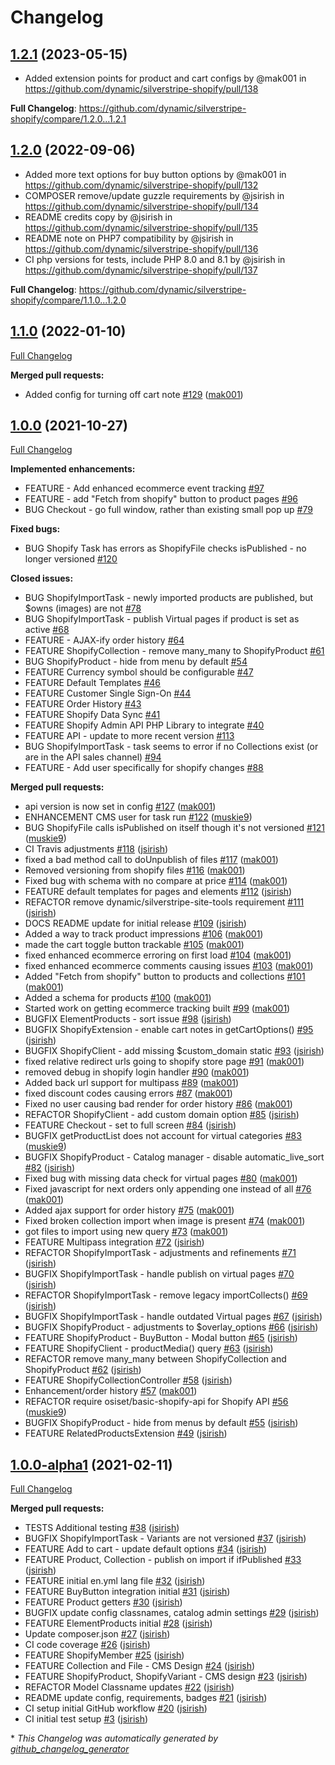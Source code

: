 # Changelog

## [1.2.1](https://github.com/dynamic/silverstripe-shopify/tree/1.2.1) (2023-05-15)
* Added extension points for product and cart configs by @mak001 in https://github.com/dynamic/silverstripe-shopify/pull/138

**Full Changelog**: https://github.com/dynamic/silverstripe-shopify/compare/1.2.0...1.2.1

## [1.2.0](https://github.com/dynamic/silverstripe-shopify/tree/1.2.0) (2022-09-06)

* Added more text options for buy button options by @mak001 in https://github.com/dynamic/silverstripe-shopify/pull/132
* COMPOSER remove/update guzzle requirements by @jsirish in https://github.com/dynamic/silverstripe-shopify/pull/134
* README credits copy by @jsirish in https://github.com/dynamic/silverstripe-shopify/pull/135
* README note on PHP7 compatibility by @jsirish in https://github.com/dynamic/silverstripe-shopify/pull/136
* CI php versions for tests, include PHP 8.0 and 8.1 by @jsirish in https://github.com/dynamic/silverstripe-shopify/pull/137


**Full Changelog**: https://github.com/dynamic/silverstripe-shopify/compare/1.1.0...1.2.0

## [1.1.0](https://github.com/dynamic/silverstripe-shopify/tree/1.1.0) (2022-01-10)

[Full Changelog](https://github.com/dynamic/silverstripe-shopify/compare/1.0.0...1.1.0)

**Merged pull requests:**

- Added config for turning off cart note [\#129](https://github.com/dynamic/silverstripe-shopify/pull/129) ([mak001](https://github.com/mak001))

## [1.0.0](https://github.com/dynamic/silverstripe-shopify/tree/1.0.0) (2021-10-27)

[Full Changelog](https://github.com/dynamic/silverstripe-shopify/compare/1.0.0-alpha1...1.0.0)

**Implemented enhancements:**

- FEATURE - Add enhanced ecommerce event tracking [\#97](https://github.com/dynamic/silverstripe-shopify/issues/97)
- FEATURE - add "Fetch from shopify" button to product pages [\#96](https://github.com/dynamic/silverstripe-shopify/issues/96)
- BUG Checkout - go full window, rather than existing small pop up [\#79](https://github.com/dynamic/silverstripe-shopify/issues/79)

**Fixed bugs:**

- BUG Shopify Task has errors as ShopifyFile checks isPublished - no longer versioned [\#120](https://github.com/dynamic/silverstripe-shopify/issues/120)

**Closed issues:**

- BUG ShopifyImportTask - newly imported products are published, but $owns \(images\) are not [\#78](https://github.com/dynamic/silverstripe-shopify/issues/78)
- BUG ShopifyImportTask - publish Virtual pages if product is set as active [\#68](https://github.com/dynamic/silverstripe-shopify/issues/68)
- FEATURE - AJAX-ify order history [\#64](https://github.com/dynamic/silverstripe-shopify/issues/64)
- FEATURE ShopifyCollection - remove many\_many to ShopifyProduct [\#61](https://github.com/dynamic/silverstripe-shopify/issues/61)
- BUG ShopifyProduct - hide from menu by default [\#54](https://github.com/dynamic/silverstripe-shopify/issues/54)
- FEATURE Currency symbol should be configurable [\#47](https://github.com/dynamic/silverstripe-shopify/issues/47)
- FEATURE Default Templates [\#46](https://github.com/dynamic/silverstripe-shopify/issues/46)
- FEATURE Customer Single Sign-On [\#44](https://github.com/dynamic/silverstripe-shopify/issues/44)
- FEATURE Order History [\#43](https://github.com/dynamic/silverstripe-shopify/issues/43)
- FEATURE Shopify Data Sync [\#41](https://github.com/dynamic/silverstripe-shopify/issues/41)
- FEATURE Shopify Admin API PHP Library to integrate [\#40](https://github.com/dynamic/silverstripe-shopify/issues/40)
- FEATURE API - update to more recent version [\#113](https://github.com/dynamic/silverstripe-shopify/issues/113)
- BUG ShopifyImportTask - task seems to error if no Collections exist \(or are in the API sales channel\) [\#94](https://github.com/dynamic/silverstripe-shopify/issues/94)
- FEATURE - Add user specifically for shopify changes [\#88](https://github.com/dynamic/silverstripe-shopify/issues/88)

**Merged pull requests:**

- api version is now set in config [\#127](https://github.com/dynamic/silverstripe-shopify/pull/127) ([mak001](https://github.com/mak001))
- ENHANCEMENT CMS user for task run [\#122](https://github.com/dynamic/silverstripe-shopify/pull/122) ([muskie9](https://github.com/muskie9))
- BUG ShopifyFile calls isPublished on itself though it's not versioned [\#121](https://github.com/dynamic/silverstripe-shopify/pull/121) ([muskie9](https://github.com/muskie9))
- CI Travis adjustments [\#118](https://github.com/dynamic/silverstripe-shopify/pull/118) ([jsirish](https://github.com/jsirish))
- fixed a bad method call to doUnpublish of files [\#117](https://github.com/dynamic/silverstripe-shopify/pull/117) ([mak001](https://github.com/mak001))
- Removed versioning from shopify files [\#116](https://github.com/dynamic/silverstripe-shopify/pull/116) ([mak001](https://github.com/mak001))
- Fixed bug with schema with no compare at price [\#114](https://github.com/dynamic/silverstripe-shopify/pull/114) ([mak001](https://github.com/mak001))
- FEATURE default templates for pages and elements [\#112](https://github.com/dynamic/silverstripe-shopify/pull/112) ([jsirish](https://github.com/jsirish))
- REFACTOR remove dynamic/silverstripe-site-tools requirement [\#111](https://github.com/dynamic/silverstripe-shopify/pull/111) ([jsirish](https://github.com/jsirish))
- DOCS README update for initial release [\#109](https://github.com/dynamic/silverstripe-shopify/pull/109) ([jsirish](https://github.com/jsirish))
- Added a way to track product impressions [\#106](https://github.com/dynamic/silverstripe-shopify/pull/106) ([mak001](https://github.com/mak001))
- made the cart toggle button trackable [\#105](https://github.com/dynamic/silverstripe-shopify/pull/105) ([mak001](https://github.com/mak001))
- fixed enhanced ecommerce erroring on first load [\#104](https://github.com/dynamic/silverstripe-shopify/pull/104) ([mak001](https://github.com/mak001))
- fixed enhanced ecommerce comments causing issues [\#103](https://github.com/dynamic/silverstripe-shopify/pull/103) ([mak001](https://github.com/mak001))
- Added "Fetch from shopify" button to products and collections [\#101](https://github.com/dynamic/silverstripe-shopify/pull/101) ([mak001](https://github.com/mak001))
- Added a schema for products [\#100](https://github.com/dynamic/silverstripe-shopify/pull/100) ([mak001](https://github.com/mak001))
- Started work on getting ecommerce tracking built [\#99](https://github.com/dynamic/silverstripe-shopify/pull/99) ([mak001](https://github.com/mak001))
- BUGFIX ElementProducts - sort issue [\#98](https://github.com/dynamic/silverstripe-shopify/pull/98) ([jsirish](https://github.com/jsirish))
- BUGFIX ShopifyExtension - enable cart notes in getCartOptions\(\) [\#95](https://github.com/dynamic/silverstripe-shopify/pull/95) ([jsirish](https://github.com/jsirish))
- BUGFIX ShopifyClient - add missing $custom\_domain static [\#93](https://github.com/dynamic/silverstripe-shopify/pull/93) ([jsirish](https://github.com/jsirish))
- fixed relative redirect urls going to shopify store page [\#91](https://github.com/dynamic/silverstripe-shopify/pull/91) ([mak001](https://github.com/mak001))
- removed debug in shopify login handler [\#90](https://github.com/dynamic/silverstripe-shopify/pull/90) ([mak001](https://github.com/mak001))
- Added back url support for multipass [\#89](https://github.com/dynamic/silverstripe-shopify/pull/89) ([mak001](https://github.com/mak001))
- fixed discount codes causing errors [\#87](https://github.com/dynamic/silverstripe-shopify/pull/87) ([mak001](https://github.com/mak001))
- Fixed no user causing bad render for order history [\#86](https://github.com/dynamic/silverstripe-shopify/pull/86) ([mak001](https://github.com/mak001))
- REFACTOR ShopifyClient - add custom domain option [\#85](https://github.com/dynamic/silverstripe-shopify/pull/85) ([jsirish](https://github.com/jsirish))
- FEATURE Checkout - set to full screen [\#84](https://github.com/dynamic/silverstripe-shopify/pull/84) ([jsirish](https://github.com/jsirish))
- BUGFIX getProductList does not account for virtual categories [\#83](https://github.com/dynamic/silverstripe-shopify/pull/83) ([muskie9](https://github.com/muskie9))
- BUGFIX ShopifyProduct - Catalog manager - disable automatic\_live\_sort [\#82](https://github.com/dynamic/silverstripe-shopify/pull/82) ([jsirish](https://github.com/jsirish))
- Fixed bug with missing data check for virtual pages [\#80](https://github.com/dynamic/silverstripe-shopify/pull/80) ([mak001](https://github.com/mak001))
- Fixed javascript for next orders only appending one instead of all [\#76](https://github.com/dynamic/silverstripe-shopify/pull/76) ([mak001](https://github.com/mak001))
- Added ajax support for order history [\#75](https://github.com/dynamic/silverstripe-shopify/pull/75) ([mak001](https://github.com/mak001))
- Fixed broken collection import when image is present [\#74](https://github.com/dynamic/silverstripe-shopify/pull/74) ([mak001](https://github.com/mak001))
- got files to import using new query [\#73](https://github.com/dynamic/silverstripe-shopify/pull/73) ([mak001](https://github.com/mak001))
- FEATURE Multipass integration [\#72](https://github.com/dynamic/silverstripe-shopify/pull/72) ([jsirish](https://github.com/jsirish))
- REFACTOR ShopifyImportTask - adjustments and refinements [\#71](https://github.com/dynamic/silverstripe-shopify/pull/71) ([jsirish](https://github.com/jsirish))
- BUGFIX ShopifyImportTask - handle publish on virtual pages [\#70](https://github.com/dynamic/silverstripe-shopify/pull/70) ([jsirish](https://github.com/jsirish))
- REFACTOR ShopifyImportTask - remove legacy importCollects\(\) [\#69](https://github.com/dynamic/silverstripe-shopify/pull/69) ([jsirish](https://github.com/jsirish))
- BUGFIX ShopifyImportTask - handle outdated Virtual pages [\#67](https://github.com/dynamic/silverstripe-shopify/pull/67) ([jsirish](https://github.com/jsirish))
- BUGFIX ShopifyProduct - adjustments to $overlay\_options [\#66](https://github.com/dynamic/silverstripe-shopify/pull/66) ([jsirish](https://github.com/jsirish))
- FEATURE ShopifyProduct - BuyButton - Modal button [\#65](https://github.com/dynamic/silverstripe-shopify/pull/65) ([jsirish](https://github.com/jsirish))
- FEATURE ShopifyClient - productMedia\(\) query [\#63](https://github.com/dynamic/silverstripe-shopify/pull/63) ([jsirish](https://github.com/jsirish))
- REFACTOR remove many\_many between ShopifyCollection and ShopifyProduct [\#62](https://github.com/dynamic/silverstripe-shopify/pull/62) ([jsirish](https://github.com/jsirish))
- FEATURE ShopifyCollectionController [\#58](https://github.com/dynamic/silverstripe-shopify/pull/58) ([jsirish](https://github.com/jsirish))
- Enhancement/order history [\#57](https://github.com/dynamic/silverstripe-shopify/pull/57) ([mak001](https://github.com/mak001))
- REFACTOR require osiset/basic-shopify-api for Shopify API [\#56](https://github.com/dynamic/silverstripe-shopify/pull/56) ([muskie9](https://github.com/muskie9))
- BUGFIX ShopifyProduct - hide from menus by default [\#55](https://github.com/dynamic/silverstripe-shopify/pull/55) ([jsirish](https://github.com/jsirish))
- FEATURE RelatedProductsExtension [\#49](https://github.com/dynamic/silverstripe-shopify/pull/49) ([jsirish](https://github.com/jsirish))

## [1.0.0-alpha1](https://github.com/dynamic/silverstripe-shopify/tree/1.0.0-alpha1) (2021-02-11)

[Full Changelog](https://github.com/dynamic/silverstripe-shopify/compare/c8b99471f90888f0c08a33e2e68847371328ec16...1.0.0-alpha1)

**Merged pull requests:**

- TESTS Additional testing [\#38](https://github.com/dynamic/silverstripe-shopify/pull/38) ([jsirish](https://github.com/jsirish))
- BUGFIX ShopifyImportTask - Variants are not versioned [\#37](https://github.com/dynamic/silverstripe-shopify/pull/37) ([jsirish](https://github.com/jsirish))
- FEATURE Add to cart - update default options [\#34](https://github.com/dynamic/silverstripe-shopify/pull/34) ([jsirish](https://github.com/jsirish))
- FEATURE Product, Collection - publish on import if ifPublished [\#33](https://github.com/dynamic/silverstripe-shopify/pull/33) ([jsirish](https://github.com/jsirish))
- FEATURE initial en.yml lang file [\#32](https://github.com/dynamic/silverstripe-shopify/pull/32) ([jsirish](https://github.com/jsirish))
- FEATURE BuyButton integration initial [\#31](https://github.com/dynamic/silverstripe-shopify/pull/31) ([jsirish](https://github.com/jsirish))
- FEATURE Product getters [\#30](https://github.com/dynamic/silverstripe-shopify/pull/30) ([jsirish](https://github.com/jsirish))
- BUGFIX update config classnames, catalog admin settings [\#29](https://github.com/dynamic/silverstripe-shopify/pull/29) ([jsirish](https://github.com/jsirish))
- FEATURE ElementProducts initial [\#28](https://github.com/dynamic/silverstripe-shopify/pull/28) ([jsirish](https://github.com/jsirish))
- Update composer.json [\#27](https://github.com/dynamic/silverstripe-shopify/pull/27) ([jsirish](https://github.com/jsirish))
- CI code coverage [\#26](https://github.com/dynamic/silverstripe-shopify/pull/26) ([jsirish](https://github.com/jsirish))
- FEATURE ShopifyMember [\#25](https://github.com/dynamic/silverstripe-shopify/pull/25) ([jsirish](https://github.com/jsirish))
- FEATURE Collection and File - CMS Design [\#24](https://github.com/dynamic/silverstripe-shopify/pull/24) ([jsirish](https://github.com/jsirish))
- FEATURE ShopifyProduct, ShopifyVariant - CMS design [\#23](https://github.com/dynamic/silverstripe-shopify/pull/23) ([jsirish](https://github.com/jsirish))
- REFACTOR Model Classname updates [\#22](https://github.com/dynamic/silverstripe-shopify/pull/22) ([jsirish](https://github.com/jsirish))
- README update config, requirements, badges [\#21](https://github.com/dynamic/silverstripe-shopify/pull/21) ([jsirish](https://github.com/jsirish))
- CI setup initial GitHub workflow [\#20](https://github.com/dynamic/silverstripe-shopify/pull/20) ([jsirish](https://github.com/jsirish))
- CI initial test setup [\#3](https://github.com/dynamic/silverstripe-shopify/pull/3) ([jsirish](https://github.com/jsirish))



\* *This Changelog was automatically generated by [github_changelog_generator](https://github.com/github-changelog-generator/github-changelog-generator)*
